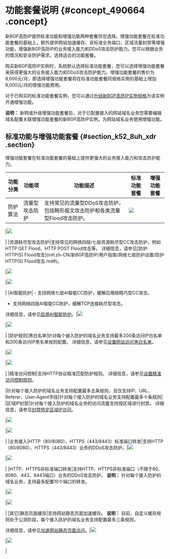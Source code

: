 # 功能套餐说明 {#concept_490664 .concept}

新BGP高防IP提供标准功能和增强功能两种套餐供您选择。增强功能套餐在标准功能套餐的基础上，额外提供网站加速缓存、非标准业务端口、区域流量封禁等增强功能，增强新BGP高防IP的业务接入能力和DDoS攻击防护能力。您可以根据业务的情况和安全防护需求，选择适合的功能套餐。

购买新BGP高防IP实例时，系统默认选择标准功能套餐，您可以选择增强功能套餐来获得更强大的业务接入能力和DDoS攻击防护能力。增强功能套餐的售价为8,000元/月，即选择增强功能套餐将在标准功能套餐同规格实例的基础上增加8,000元/月的增强功能费用。

对于已购买的标准功能套餐实例，您可以通过[升级新BGP高防IP实例规格](intl.zh-CN/新BGP高防IP/产品定价/升级新BGP高防IP实例规格.md#)为该实例开通增强功能。

**说明：** 新购或升级增强功能套餐后，对于已配置接入的网站域名业务您需要编辑域名配置关联增强功能套餐的新BGP高防IP实例，为网站域名业务使用增强功能。

## 标准功能与增强功能套餐 {#section_k52_8uh_xdr .section}

增强功能套餐在标准功能套餐的基础上提供更强大的业务接入能力和攻击防护能力。

|功能分类|功能项|功能描述|标准功能套餐|增强功能套餐|
|----|---|----|------|------|
|防护算法|流量型攻击防护|支持常见的流量型DDoS攻击防护，包括畸形报文攻击防护和各类流量型Flood攻击防护。|![](http://static-aliyun-doc.oss-cn-hangzhou.aliyuncs.com/assets/img/394975/156091092948605_zh-CN.png)

|![](http://static-aliyun-doc.oss-cn-hangzhou.aliyuncs.com/assets/img/394975/156091092948605_zh-CN.png)

|
|资源耗尽型攻击防护|支持常见的网络四层/七层资源耗尽型CC攻击防护，例如HTTP GET Flood、HTTP POST Flood攻击等。 详细信息，请参见[防护HTTP\(S\) Flood攻击](intl.zh-CN/新BGP高防IP/用户指南/网络七层防护设置/防护HTTP(S) Flood攻击.md#)。

 |![](http://static-aliyun-doc.oss-cn-hangzhou.aliyuncs.com/assets/img/394975/156091092948605_zh-CN.png)

|![](http://static-aliyun-doc.oss-cn-hangzhou.aliyuncs.com/assets/img/394975/156091092948605_zh-CN.png)

|
|AI智能防护| -   支持网络七层AI智能CC防护，缓解应用层精巧型CC攻击。
-   支持网络四层AI智能CC防护，缓解TCP连接耗尽型攻击。

 详细信息，请参见[启用AI智能防护](intl.zh-CN/新BGP高防IP/用户指南/网络七层防护设置/启用AI智能防护.md#)。|![](http://static-aliyun-doc.oss-cn-hangzhou.aliyuncs.com/assets/img/394975/156091092948605_zh-CN.png)

|![](http://static-aliyun-doc.oss-cn-hangzhou.aliyuncs.com/assets/img/394975/156091092948605_zh-CN.png)

|
|防护规则|黑白名单|针对每个接入防护的域名业务支持最多200条访问IP白名单和200条访问IP黑名单规则配置。 详细信息，请参见[设置网站访问黑白名单](intl.zh-CN/新BGP高防IP/用户指南/网络七层防护设置/设置网站访问黑白名单.md#)。

 |![](http://static-aliyun-doc.oss-cn-hangzhou.aliyuncs.com/assets/img/394975/156091092948605_zh-CN.png)

|![](http://static-aliyun-doc.oss-cn-hangzhou.aliyuncs.com/assets/img/394975/156091092948605_zh-CN.png)

|
|精准访问控制|支持HTTP协议精准匹配防护规则。 详细信息，请参见[设置精准访问控制规则](intl.zh-CN/新BGP高防IP/用户指南/网络七层防护设置/设置精准访问控制规则.md#)。

 |针对每个接入防护的域名业务支持配置最多五条规则，且仅支持IP、URL、Referer、User-Agent字段|针对每个接入防护的域名业务支持配置最多十条规则|
|区域IP封禁|针对每个接入防护的域名业务的访问流量支持按区域进行封禁。 详细信息，请参见[封禁特定区域IP访问](intl.zh-CN/新BGP高防IP/用户指南/网络七层防护设置/封禁特定区域IP访问.md#)。

 |![](http://static-aliyun-doc.oss-cn-hangzhou.aliyuncs.com/assets/img/394975/156091093148606_zh-CN.png)

|![](http://static-aliyun-doc.oss-cn-hangzhou.aliyuncs.com/assets/img/394975/156091092948605_zh-CN.png)

|
|业务接入|HTTP（80/8080）、HTTPS（443/8443）标准端口转发|支持HTTP（80/8080）、HTTPS（443/8443）业务的DDoS攻击防护。|![](http://static-aliyun-doc.oss-cn-hangzhou.aliyuncs.com/assets/img/394975/156091092948605_zh-CN.png)

|![](http://static-aliyun-doc.oss-cn-hangzhou.aliyuncs.com/assets/img/394975/156091092948605_zh-CN.png)

|
|HTTP、HTTPS非标准端口转发|支持HTTP、HTTPS非标准端口（不限于80、8080、443、8443端口）业务的DDoS攻击防护。 **说明：** 针对每个接入防护的域名业务，支持最多配置10个端口的转发。

 |![](http://static-aliyun-doc.oss-cn-hangzhou.aliyuncs.com/assets/img/394975/156091093148606_zh-CN.png)

|![](http://static-aliyun-doc.oss-cn-hangzhou.aliyuncs.com/assets/img/394975/156091092948605_zh-CN.png)

|
|其它|静态页面缓存|支持网站静态页面加速缓存。 **说明：** 目前，自定义缓存规则处于公测阶段，每个接入防护的域名业务支持配置最多三条规则。

 详细信息，请参见[加速网站静态页面访问](intl.zh-CN/新BGP高防IP/用户指南/网络七层防护设置/加速网站静态页面访问.md#)。|![](http://static-aliyun-doc.oss-cn-hangzhou.aliyuncs.com/assets/img/394975/156091093148606_zh-CN.png)

|![](http://static-aliyun-doc.oss-cn-hangzhou.aliyuncs.com/assets/img/394975/156091092948605_zh-CN.png)

|

